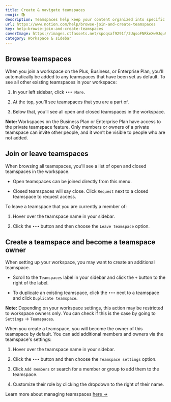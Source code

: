 ```yaml
---
title: Create & navigate teamspaces
emoji: 📚
description: Teamspaces help keep your content organized into specific areas. Keep your sidebar tidy by joining just the ones you need to access! Here's how 📚
url: https://www.notion.com/help/browse-join-and-create-teamspaces
key: help:browse-join-and-create-teamspaces
coverImage: https://images.ctfassets.net/spoqsaf9291f/3UqsoFNRkeXw9Jqu91X8tx/e8cff98e37ac1e16686a408094d0ba1b/browse-join-and-create-teamspaces.png
category: Workspace & sidebar
---
```


## Browse teamspaces

When you join a workspace on the Plus, Business, or Enterprise Plan, you'll automatically be added to any teamspaces that have been set as default. To see all other existing teamspaces in your workspace:

1. In your left sidebar, click `••• More`.

2. At the top, you’ll see teamspaces that you are a part of.

3. Below that, you’ll see all open and closed teamspaces in the workspace.

**Note:&#x20;**&#x57;orkspaces on the Business Plan or Enterprise Plan have access to the private teamspace feature. Only members or owners of a private teamspace can invite other people, and it won’t be visible to people who are not added.

## Join or leave teamspaces

When browsing all teamspaces, you'll see a list of open and closed teamspaces in the workspace.

* Open teamspaces can be joined directly from this menu.

* Closed teamspaces will say close. Click `Request` next to a closed teamspace to request access.

To leave a teamspace that you are currently a member of:

1. Hover over the teamspace name in your sidebar.

2. Click the `•••` button and then choose the `Leave teamspace` option.

## Create a teamspace and become a teamspace owner

When setting up your workspace, you may want to create an additional teamspace.

* Scroll to the `Teamspaces` label in your sidebar and click the `+` button to the right of the label.

* To duplicate an existing teamspace, click the `•••` next to a teamspace and click `Duplicate teamspace`.

**Note:** Depending on your workspace settings, this action may be restricted to workspace owners only. You can check if this is the case by going to `Settings` → `Teamspaces`.

When you create a teamspace, you will become the owner of this teamspace by default. You can add additional members and owners via the teamspace's settings:

1. Hover over the teamspace name in your sidebar.

2. Click the `•••` button and then choose the `Teamspace settings` option.

3. Click `Add members` or search for a member or group to add them to the teamspace.

4. Customize their role by clicking the dropdown to the right of their name.

Learn more about managing teamspaces [here →](https://www.notion.com/help/manage-teamspaces)
